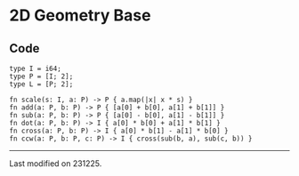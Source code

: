 # 2D Geometry Base

## Code
```rust,noplayground
type I = i64;
type P = [I; 2];
type L = [P; 2];

fn scale(s: I, a: P) -> P { a.map(|x| x * s) }
fn add(a: P, b: P) -> P { [a[0] + b[0], a[1] + b[1]] }
fn sub(a: P, b: P) -> P { [a[0] - b[0], a[1] - b[1]] }
fn dot(a: P, b: P) -> I { a[0] * b[0] + a[1] * b[1] }
fn cross(a: P, b: P) -> I { a[0] * b[1] - a[1] * b[0] }
fn ccw(a: P, b: P, c: P) -> I { cross(sub(b, a), sub(c, b)) }
```

---

Last modified on 231225.